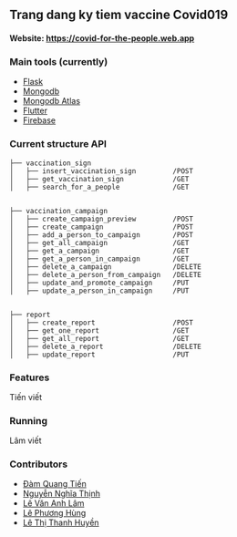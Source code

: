 ## Trang dang ky tiem vaccine Covid019

[//]: # (Mô tả giao diện hệ thống)
[//]: # (![New Wireframe 1]&#40;https://user-images.githubusercontent.com/49011740/147520008-6100930b-da43-48e5-8cc5-f87220cb344e.png&#41;)


#### Website: https://covid-for-the-people.web.app

###  Main tools (currently)

* [Flask](https://flask.palletsprojects.com/en/2.0.x/) <br>
* [Mongodb](https://www.mongodb.com/) <br>
* [Mongodb Atlas](https://www.mongodb.com/atlas/database) <br>
* [Flutter](https://flutter.dev/?gclid=Cj0KCQiAjJOQBhCkARIsAEKMtO2wvOVZU_UoH0S4bhyuFvGBjn4c2ddSVmU-67aghJuDWp-XRylmjSUaAjvpEALw_wcB&gclsrc=aw.ds) <br>
* [Firebase](https://firebase.google.com/?gclid=Cj0KCQiAjJOQBhCkARIsAEKMtO2RXflKIWbqkznyRZQz-bOwi1VSXJU2QNSsXHLEk74Af0Eb-Eugf7caAm8eEALw_wcB&gclsrc=aw.ds) <br>

###  Current structure API

    ├── vaccination_sign
    │   ├── insert_vaccination_sign         /POST
    │   ├── get_vaccination_sign            /GET
    │   ├── search_for_a_people             /GET
    

    ├── vaccination_campaign
    │   ├── create_campaign_preview         /POST
    │   ├── create_campaign                 /POST
    │   ├── add_a_person_to_campaign        /POST
    │   ├── get_all_campaign                /GET
    │   ├── get_a_campaign                  /GET
    │   ├── get_a_person_in_campaign        /GET
    │   ├── delete_a_campaign               /DELETE
    │   ├── delete_a_person_from_campaign   /DELETE
    │   ├── update_and_promote_campaign     /PUT
    │   ├── update_a_person_in_campaign     /PUT


    ├── report
    │   ├── create_report                   /POST
    │   ├── get_one_report                  /GET
    │   ├── get_all_report                  /GET
    │   ├── delete_a_report                 /DELETE
    │   ├── update_report                   /PUT


### Features
Tiến viết

### Running
Lâm viết

### Contributors
* [Đàm Quang Tiến](https://github.com/damtien444) <br>
* [Nguyễn Nghĩa Thịnh](https://github.com/thinhnguyen112000) <br>
* [Lê Văn Anh Lâm](https://github.com/lelam2808) <br>
* [Lê Phương Hùng](https://github.com/hunglpleon) <br>
* [Lê Thị Thanh Huyền]() <br>


